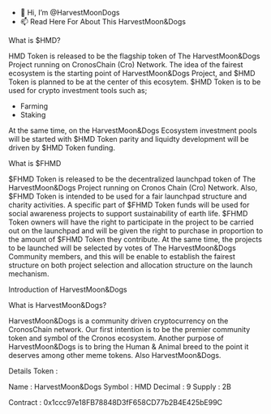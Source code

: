- 👋 Hi, I’m @HarvestMoonDogs
- 📫 Read Here For About This HarvestMoon&Dogs

What is $HMD?

HMD Token is released to be the flagship token of The HarvestMoon&Dogs Project running on CronosChain (Cro) Network. The idea of the fairest ecosystem is the starting point of HarvestMoon&Dogs Project, and $HMD Token is planned to be at the center of this ecosytem. $HMD Token is to be used for crypto investment tools such as;
- Farming
- Staking

At the same time, on the HarvestMoon&Dogs Ecosystem investment pools will be started with $HMD Token parity and liquidty development will be driven by $HMD Token funding.

What is $FHMD

$FHMD Token is released to be the decentralized launchpad token of The HarvestMoon&Dogs Project running on Cronos Chain (Cro) Network. Also, $FHMD Token is intended to be used for a fair launchpad structure and charity activities. A specific part of $FHMD Token funds will be used for social awareness projects to support sustainability of earth life.
$FHMD Token owners will have the right to participate in the project to be carried out on the launchpad and will be given the right to purchase in proportion to the amount of $FHMD Token they contribute. At the same time, the projects to be launched will be selected by votes of The HarvestMoon&Dogs Community members, and this will be enable to establish the fairest structure on both project selection and allocation structure on the launch mechanism.

Introduction of HarvestMoon&Dogs

What is HarvestMoon&Dogs?

HarvestMoon&Dogs is a community driven cryptocurrency on the CronosChain network. Our first intention is to be the premier community token and symbol of the Cronos ecosystem. Another purpose of HarvestMoon&Dogs is to bring the Human & Animal breed to the point it deserves among other meme tokens. Also HarvestMoon&Dogs.

Details Token :

Name : HarvestMoon&Dogs 
Symbol : HMD
Decimal : 9 
Supply : 2B

Contract : 0x1ccc97e18FB78848D3fF658CD77b2B4E425bE99C
